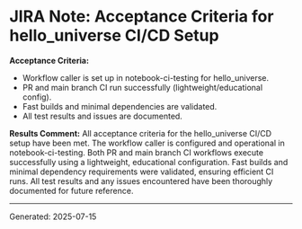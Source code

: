 # JIRA Note: Acceptance Criteria for hello_universe CI/CD Setup

**Acceptance Criteria:**
- Workflow caller is set up in notebook-ci-testing for hello_universe.
- PR and main branch CI run successfully (lightweight/educational config).
- Fast builds and minimal dependencies are validated.
- All test results and issues are documented.

**Results Comment:**
All acceptance criteria for the hello_universe CI/CD setup have been met. The workflow caller is configured and operational in notebook-ci-testing. Both PR and main branch CI workflows execute successfully using a lightweight, educational configuration. Fast builds and minimal dependency requirements were validated, ensuring efficient CI runs. All test results and any issues encountered have been thoroughly documented for future reference.

---
Generated: 2025-07-15
